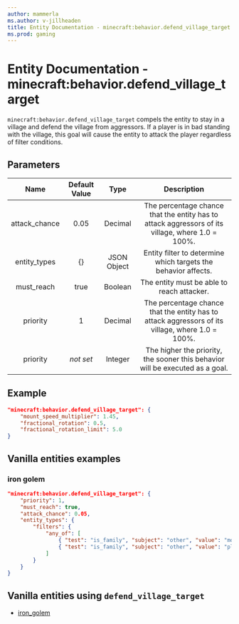 ```yaml
---
author: mammerla
ms.author: v-jillheaden
title: Entity Documentation - minecraft:behavior.defend_village_target
ms.prod: gaming
---
```


# Entity Documentation - minecraft:behavior.defend_village_target

`minecraft:behavior.defend_village_target` compels the entity to stay in a village and defend the village from aggressors. If a player is in bad standing with the village, this goal will cause the entity to attack the player regardless of filter conditions.

## Parameters

| Name| Default Value| Type| Description |
|:-----------:|:-----------:|:-----------:|:-----------:|
| attack_chance| 0.05| Decimal| The percentage chance that the entity has to attack aggressors of its village, where 1.0 = 100%. |
| entity_types | {} | JSON Object | Entity filter to determine which targets the behavior affects. |
| must_reach | true | Boolean | The entity must be able to reach attacker. |
| priority | 1 | Decimal| The percentage chance that the entity has to attack aggressors of its village, where 1.0 = 100%. |
|priority|*not set*|Integer|The higher the priority, the sooner this behavior will be executed as a goal.|

## Example

```json
"minecraft:behavior.defend_village_target": {
    "mount_speed_multiplier": 1.45,
    "fractional_rotation": 0.5,
    "fractional_rotation_limit": 5.0
}
```

## Vanilla entities examples

### iron golem

```json
"minecraft:behavior.defend_village_target": {
    "priority": 1,
    "must_reach": true,
    "attack_chance": 0.05,
    "entity_types": {
        "filters": {
            "any_of": [
                { "test": "is_family", "subject": "other", "value": "mob" },
                { "test": "is_family", "subject": "other", "value": "player" }
            ] 
        }   
    }
}
```

## Vanilla entities using `defend_village_target`

- [iron_golem](../../../../Source/VanillaBehaviorPack_Snippets/entities/iron_golem.md)
